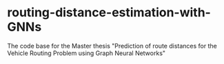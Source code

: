 # routing-distance-estimation-with-GNNs
The code base for the Master thesis "Prediction of route distances for the Vehicle Routing Problem using Graph Neural Networks"
